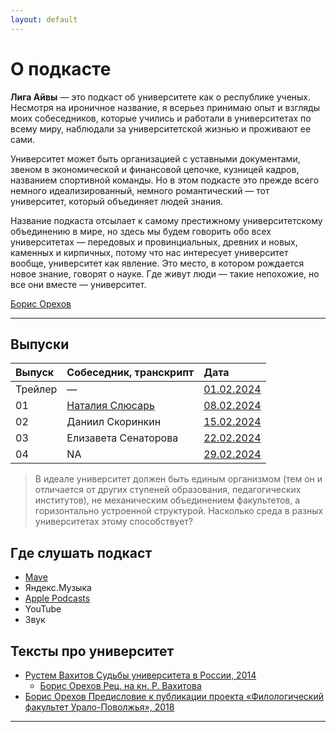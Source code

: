 ```yaml
---
layout: default
---
```


# О подкасте

**Лига Айвы** — это подкаст об университете как о республике ученых. Несмотря на ироничное название, я всерьез принимаю опыт и взгляды моих собеседников, которые учились и работали в университетах по всему миру, наблюдали за университетской жизнью и проживают ее сами. 

Университет может быть организацией с уставными документами, звеном в экономической и финансовой цепочке, кузницей кадров, названием спортивной команды. Но в этом подкасте это прежде всего немного идеализированный, немного романтический — тот университет, который объединяет людей знания. 

Название подкаста отсылает к самому престижному университетскому объединению в мире, но здесь мы будем говорить обо всех университетах — передовых и провинциальных, древних и новых, каменных и кирпичных, потому что нас интересует университет вообще, университет как явление. Это место, в котором рождается новое знание, говорят о науке. Где живут люди — такие непохожие, но все они вместе — университет.

[Борис Орехов](https://nevmenandr.github.io/)

* * *

## Выпуски

| Выпуск       | Собеседник, транскрипт          | Дата   |
|:-------------|:--------------------------------|:-------|
| Трейлер      | —                               | [01.02.2024](https://universitates.mave.digital/ep-1) |
| 01           | [Наталия Слюсарь](./ep-01.html) | [08.02.2024](https://universitates.mave.digital/ep-2) |
| 02           | Даниил Скоринкин                | [15.02.2024](https://universitates.mave.digital/ep-3) |
| 03           | Елизавета Сенаторова            | [22.02.2024](https://universitates.mave.digital/ep-4) |
| 04           | NA                              | [29.02.2024](https://universitates.mave.digital/ep-5) |

> В идеале университет должен быть единым организмом (тем он и отличается от других ступеней образования, педагогических институтов), не механическим объединением факультетов, а горизонтально устроенной структурой. Насколько среда в разных университетах этому способствует?

## Где слушать подкаст

*   [Mave](https://universitates.mave.digital)
*   Яндекс.Музыка
*   [Apple Podcasts](https://podcasts.apple.com/us/podcast/лига-айвы-об-университете/id1728738207)
*   YouTube
*   Звук

## Тексты про университет

- [Рустем Вахитов Судьбы университета в России, 2014](https://khamovniky.ru/wp-content/uploads/09c3df0da6391b5f1349607afb315d30.pdf)
  - [Борис Орехов Рец. на кн. Р. Вахитова](./review.pdf)
- [Борис Орехов Предисловие к публикации проекта «Филологический факультет Урало-Поволжья», 2018](./UPu.pdf)

* * *






